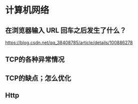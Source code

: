 # 计算机网络
## 在浏览器输入 URL 回车之后发生了什么？
https://blog.csdn.net/qq_38408785/article/details/100886278

## TCP的各种异常情况
## TCP的缺点；怎么优化
## Http